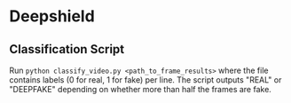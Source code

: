 # Deepshield

## Classification Script
Run `python classify_video.py <path_to_frame_results>` where the file contains labels (0 for real, 1 for fake) per line. The script outputs "REAL" or "DEEPFAKE" depending on whether more than half the frames are fake.
